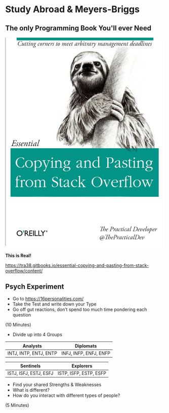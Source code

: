 # Study Abroad & Meyers-Briggs

## The only Programming Book You'll ever Need

![StackOverflow](StackOverflow.jpg)

**This is Real!**  

https://tra38.gitbooks.io/essential-copying-and-pasting-from-stack-overflow/content/  

## Psych Experiment

- Go to https://16personalities.com/
- Take the Test and write down your Type
- Go off gut reactions, don’t spend too much time pondering each question

(10 Minutes)


- Divide up into 4 Groups

Analysts                | Diplomats
---                     | ---
INTJ, INTP, ENTJ, ENTP  | INFJ, INFP, ENFJ, ENFP

Sentinels               | Explorers
---                     | ---
ISTJ, ISFJ, ESTJ, ESFJ  | ISTP, ISFP, ESTP, ESFP


- Find your shared Strengths & Weaknesses
- What is different?
- How do you interact with different types of people?

(5 Minutes)
